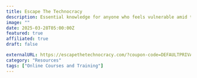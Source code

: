 ```yaml
---
title: Escape The Technocracy
description: Essential knowledge for anyone who feels vulnerable amid the tightening grip of surveillance and control. 
image: ""
date: 2025-03-28T05:00:00Z
featured: true
affiliated: true
draft: false

externalURL: https://escapethetechnocracy.com/?coupon-code=DEFAULTPRIVACY&sc-page=digitalprivacy
category: "Resources"
tags: ["Online Courses and Training"]
---
```

